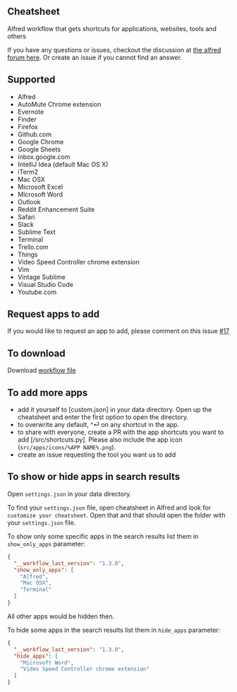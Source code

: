 Cheatsheet
----------

Alfred workflow that gets shortcuts for applications, websites, tools and others

If you have any questions or issues, checkout the discussion at [the alfred forum here](https://www.alfredforum.com/topic/10830-cheatsheet-shortcuts-for-your-tools/).
Or create an issue if you cannot find an answer.

Supported
---------
- Alfred
- AutoMute Chrome extension
- Evernote
- Finder
- Firefox
- Github.com
- Google Chrome
- Google Sheets
- inbox.google.com
- IntelliJ Idea (default Mac OS X)
- iTerm2
- Mac OSX
- Microsoft Excel
- Microsoft Word
- Outlook
- Reddit Enhancement Suite
- Safari
- Slack
- Sublime Text
- Terminal
- Trello.com
- Things
- Video Speed Controller chrome extension
- Vim
- Vintage Sublime
- Visual Studio Code
- Youtube.com

Request apps to add
----------------
If you would like to request an app to add, please comment on this issue [#17](https://github.com/mutdmour/alfred-workflow-cheatsheet/issues/17)

To download
-----------
Download [workflow file](https://github.com/mutdmour/alfred-workflow-cheatsheet/raw/master/Cheatsheet.alfredworkflow)

To add more apps
----------------
- add it yourself to [custom.json] in your data directory. Open up the cheatsheet and enter the first option to open the directory.
- to overwrite any default, ^⏎ on any shortcut in the app.
- to share with everyone, create a PR with the app shortcuts you want to add [/src/shortcuts.py]. Please also include the app icon (`src/apps/icons/%APP NAME%.png`).
- create an issue requesting the tool you want us to add

To show or hide apps in search results
----------------
Open `settings.json` in your data directory.

To find your `settings.json` file, open cheatsheet in Alfred and look for `customize your cheatsheet`. Open that and that should open the folder with your `settings.json` file.

To show only some specific apps in the search results list them in `show_only_apps` parameter:
```json
{
  "__workflow_last_version": "1.3.0",
  "show_only_apps": [
    "Alfred",
    "Mac OSX",
    "Terminal"
  ]
}
```
All other apps would be hidden then.


To hide some apps in the search results list them in `hide_apps` parameter:
```json
{
  "__workflow_last_version": "1.3.0",
  "hide_apps": [
    "Microsoft Word",
    "Video Speed Controller chrome extension"
  ]
}
```
